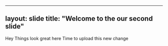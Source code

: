 -------
layout: slide
title: "Welcome to the our second slide"
------
Hey Things look great here
Time to upload this new change
